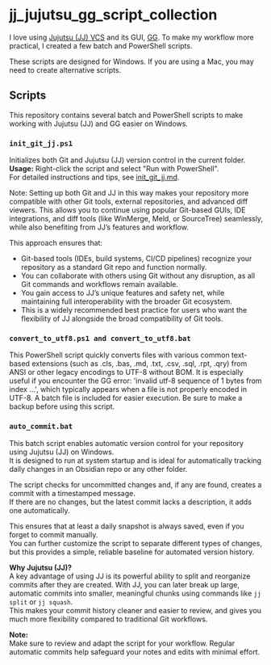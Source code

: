 # jj_jujutsu_gg_script_collection

I love using [Jujutsu (JJ) VCS](https://github.com/jj-vcs/jj) and its GUI, [GG](https://github.com/gulbanana/gg). 
To make my workflow more practical, I created a few batch and PowerShell scripts.

These scripts are designed for Windows. If you are using a Mac, you may need to create alternative scripts.

## Scripts

This repository contains several batch and PowerShell scripts to make working with Jujutsu (JJ) and GG easier on Windows.

### `init_git_jj.ps1`

Initializes both Git and Jujutsu (JJ) version control in the current folder.  
**Usage:** Right-click the script and select "Run with PowerShell".  
For detailed instructions and tips, see [init_git_jj.md](scripts/init_git_jj.md).

Note:
Setting up both Git and JJ in this way makes your repository more compatible with other Git tools, external repositories, and advanced diff viewers. This allows you to continue using popular Git-based GUIs, IDE integrations, and diff tools (like WinMerge, Meld, or SourceTree) seamlessly, while also benefiting from JJ’s features and workflow.

This approach ensures that:
 - Git-based tools (IDEs, build systems, CI/CD pipelines) recognize your repository as a standard Git repo and function normally.
 - You can collaborate with others using Git without any disruption, as all Git commands and workflows remain available.
 - You gain access to JJ’s unique features and safety net, while maintaining full interoperability with the broader Git ecosystem.
 - This is a widely recommended best practice for users who want the flexibility of JJ alongside the broad compatibility of Git tools.
 
### `convert_to_utf8.ps1 and convert_to_utf8.bat`

This PowerShell script quickly converts files with various common text-based extensions (such as .cls, .bas, .md, .txt, .csv, .sql, .rpt, .qry) from ANSI or other legacy encodings to UTF-8 without BOM.
It is especially useful if you encounter the GG error:
'invalid utf-8 sequence of 1 bytes from index ...',
which typically appears when a file is not properly encoded in UTF-8.
A batch file is included for easier execution.
Be sure to make a backup before using this script.

### `auto_commit.bat`

This batch script enables automatic version control for your repository using Jujutsu (JJ) on Windows.  
It is designed to run at system startup and is ideal for automatically tracking daily changes in an Obsidian repo or any other folder.

The script checks for uncommitted changes and, if any are found, creates a commit with a timestamped message.  
If there are no changes, but the latest commit lacks a description, it adds one automatically.

This ensures that at least a daily snapshot is always saved, even if you forget to commit manually.  
You can further customize the script to separate different types of changes, but this provides a simple, reliable baseline for automated version history.

**Why Jujutsu (JJ)?**  
A key advantage of using JJ is its powerful ability to split and reorganize commits after they are created. With JJ, you can later break up large, automatic commits into smaller, meaningful chunks using commands like `jj split` or `jj squash`.  
This makes your commit history cleaner and easier to review, and gives you much more flexibility compared to traditional Git workflows.

**Note:**  
Make sure to review and adapt the script for your workflow. Regular automatic commits help safeguard your notes and edits with minimal effort.